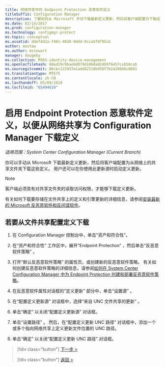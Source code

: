 ```yaml
---
title: 网络共享中的 Endpoint Protection 恶意软件定义
titleSuffix: Configuration Manager
description: 了解如何从 Microsoft 手动下载最新定义更新，然后将客户端配置为下载这些定义。
ms.date: 02/14/2017
ms.prod: configuration-manager
ms.technology: configmgr-protect
ms.topic: conceptual
ms.assetid: ddef4d2a-f481-4020-9ddd-9cca5f9795cb
author: mestew
ms.author: mstewart
manager: dougeby
ms.collection: M365-identity-device-management
ms.openlocfilehash: 68ed19c9baebd079d10bda024b9f6457ccb58cab
ms.sourcegitcommit: 80cbc122937e1add82310b956f7b24296b9c8081
ms.translationtype: MTE75
ms.contentlocale: zh-CN
ms.lasthandoff: 05/09/2019
ms.locfileid: "65494610"
---
```

# <a name="enable-endpoint-protection-malware-definitions-to-download-from-a-network-share-for-configuration-manager"></a>启用 Endpoint Protection 恶意软件定义，以便从网络共享为 Configuration Manager 下载定义

*适用范围：System Center Configuration Manager (Current Branch)*

 你可以手动从 Microsoft 下载最新定义更新，然后将客户端配置为从网络上的共享文件夹下载这些定义。 用户还可以在你使用此更新源时启动定义更新。

> [!NOTE]
>  客户端必须具有对共享文件夹的读取访问权限，才能够下载定义更新。

 有关如何下载要存储在文件共享上的定义和引擎更新的详细信息，请参阅[安装最新的 Microsoft 反恶意软件和反间谍软件](https://www.microsoft.com/wdsi/definitions)。

## <a name="to-configure-definition-downloads-from-a-file-share"></a>若要从文件共享配置定义下载

1.  在 Configuration Manager 控制台中，单击“资产和符合性”。

2.  在“资产和符合性”  工作区中，展开“Endpoint Protection” ，然后单击“反恶意软件策略” 。

3.  打开“默认反恶意软件策略”  的属性页，或创建新的反恶意软件策略。 有关如何创建反恶意软件策略的详细信息，请参阅[如何在 System Center Configuration Manager 中为 Endpoint Protection 创建和部署反恶意软件策略](endpoint-antimalware-policies.md)。

4.  在反恶意软件属性对话框的“定义更新”  部分中，单击“设置源” 。

5.  在“配置定义更新源”  对话框中，选择“来自 UNC 文件共享的更新” 。

6.  单击“确定”  以关闭“配置定义更新源”  对话框。

7.  单击“设置路径” 。 然后，在“配置定义更新 UNC 路径”  对话框中，添加一个或多个指向网络共享上定义更新文件位置的 UNC 路径。

8.  单击“确定”  以关闭“配置定义更新 UNC 路径”  对话框。


> [!div class="button"]
> [下一步 >](endpoint-antimalware-policies.md)
> 
> [!div class="button"]
> [返回 >](endpoint-configure-alerts.md)
